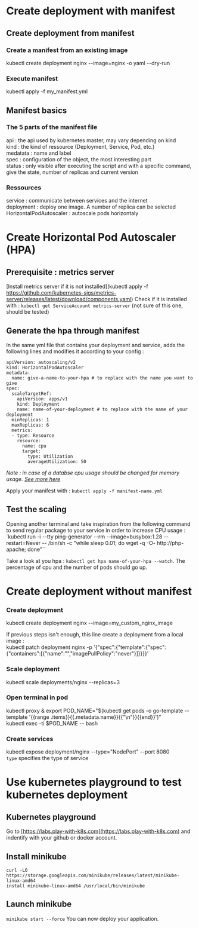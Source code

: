 # Create deployment with manifest

## Create deployment from manifest
### Create a manifest from an existing image
kubectl create deployment nginx --image=nginx -o yaml --dry-run  

### Execute manifest
kubectl apply -f my_manifest.yml  

## Manifest basics 
### The 5 parts of the manifest file
api : the api used by kubernetes master, may vary depending on kind  
kind : the kind of ressource (Deployment, Service, Pod, etc.)  
medatata : name and label  
spec : configuration of the object, the most interesting part  
status : only visible after executing the script and with a specific command, give the state, number of replicas and current version  

### Ressources
service : communicate between services and the internet  
deployment : deploy one image. A number of replica can be selected  
HorizontalPodAutoscaler : autoscale pods horizontaly  


# Create Horizontal Pod Autoscaler (HPA)
## Prerequisite : metrics server
[Install metrics server if it is not installed](kubectl apply -f https://github.com/kubernetes-sigs/metrics-server/releases/latest/download/components.yaml)
Check if it is installed with : `kubectl get ServiceAccount metrics-server` (not sure of this one, should be tested)

## Generate the hpa through manifest
In the same yml file that contains your deployment and service, adds the following lines and modifies it according to your config : 
```
apiVersion: autoscaling/v2
kind: HorizontalPodAutoscaler
metadata:
  name: give-a-name-to-your-hpa # to replace with the name you want to give
spec:
  scaleTargetRef:
    apiVersion: apps/v1
    kind: Deployment
    name: name-of-your-deployment # to replace with the name of your deployment 
  minReplicas: 1
  maxReplicas: 6
  metrics:
  - type: Resource
    resource:
      name: cpu
      target:
        type: Utilization
        averageUtilization: 50

```
*Note : in case of a databse cpu usage should be changed for memory usage. [See more here](https://kubernetes.io/docs/tasks/run-application/horizontal-pod-autoscale/#support-for-resource-metrics)*
 
Apply your manifest with : `kubectl apply -f manifest-name.yml`

## Test the scaling
Opening another terminal and take inspiration from the following command to send regular package to your service in order to increase CPU usage : 
`kubectl run -i --tty ping-generator --rm --image=busybox:1.28 --restart=Never -- /bin/sh -c "while sleep 0.01; do wget -q -O- http://php-apache; done"``  
  
Take a look at you hpa : `kubectl get hpa name-of-your-hpa --watch`. The percentage of cpu and the number of pods should go up.


# Create deployment without manifest
### Create deployment
kubectl create deployment nginx --image=my\_custom\_nginx\_image  

If previous steps isn't enough, this line create a deployment from a local image :  
kubectl patch deployment nginx -p '{"spec":{"template":{"spec":{"containers":[{"name":"<container-name>","imagePullPolicy":"never"}]}}}}'

### Scale deployment
kubectl scale deployments/nginx --replicas=3  

### Open terminal in pod
kubectl proxy &
export POD_NAME="$(kubectl get pods -o go-template --template '{{range .items}}{{.metadata.name}}{{"\n"}}{{end}}')"  
kubectl exec -ti $POD_NAME -- bash  

### Create services
kubectl expose deployment/nginx --type="NodePort" --port 8080  
`type` specifies the type of service  

# Use kubernetes playground to test kubernetes deployment
## Kubernetes playground
Go to [https://labs.play-with-k8s.com](https://labs.play-with-k8s.com) and indentify with your github or docker account. 
## Install minikube
```
curl -LO https://storage.googleapis.com/minikube/releases/latest/minikube-linux-amd64
install minikube-linux-amd64 /usr/local/bin/minikube
```
## Launch minikube
`minikube start --force`
You can now deploy your application.



